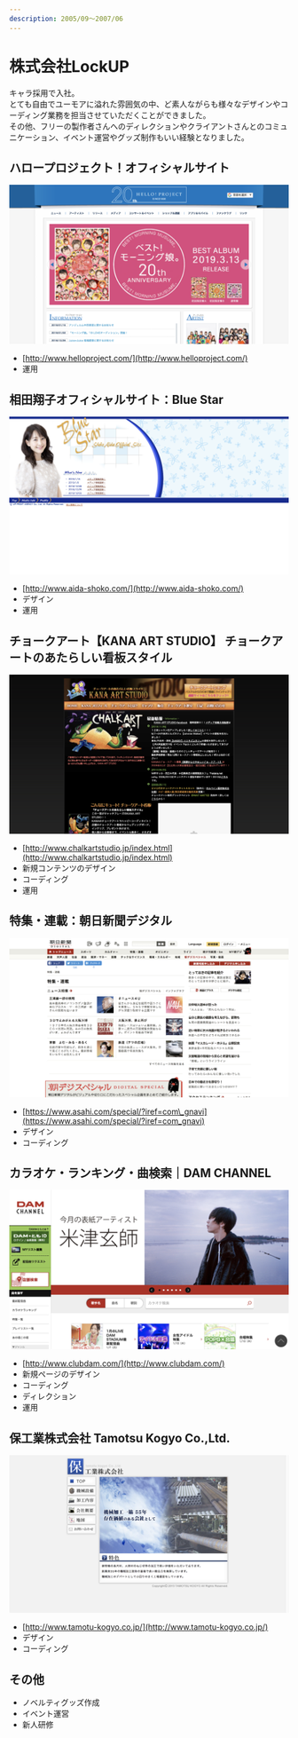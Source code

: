```yaml
---
description: 2005/09～2007/06
---
```


# 株式会社LockUP

キャラ採用で入社。  
とても自由でユーモアに溢れた雰囲気の中、ど素人ながらも様々なデザインやコーディング業務を担当させていただくことができました。  
その他、フリーの製作者さんへのディレクションやクライアントさんとのコミュニケーション、イベント運営やグッズ制作もいい経験となりました。

## ハロープロジェクト！オフィシャルサイト

![&#x30CF;&#x30ED;&#x30FC;&#x30D7;&#x30ED;&#x30B8;&#x30A7;&#x30AF;&#x30C8;&#xFF01;&#x30AA;&#x30D5;&#x30A3;&#x30B7;&#x30E3;&#x30EB;&#x30B5;&#x30A4;&#x30C8;](../.gitbook/assets/image%20%2811%29.png)

* [http://www.helloproject.com/](http://www.helloproject.com/)
* 運用

## 相田翔子オフィシャルサイト：Blue Star

![&#x76F8;&#x7530;&#x7FD4;&#x5B50;&#x30AA;&#x30D5;&#x30A3;&#x30B7;&#x30E3;&#x30EB;&#x30B5;&#x30A4;&#x30C8;&#xFF1A;Blue Star](../.gitbook/assets/image%20%2821%29.png)

* [http://www.aida-shoko.com/](http://www.aida-shoko.com/)
* デザイン
* 運用

## チョークアート【KANA ART STUDIO】 チョークアートのあたらしい看板スタイル

![&#x30C1;&#x30E7;&#x30FC;&#x30AF;&#x30A2;&#x30FC;&#x30C8;&#x3010;KANA ART STUDIO&#x3011; &#x30C1;&#x30E7;&#x30FC;&#x30AF;&#x30A2;&#x30FC;&#x30C8;&#x306E;&#x3042;&#x305F;&#x3089;&#x3057;&#x3044;&#x770B;&#x677F;&#x30B9;&#x30BF;&#x30A4;&#x30EB;](../.gitbook/assets/image%20%2816%29.png)

* [http://www.chalkartstudio.jp/index.html](http://www.chalkartstudio.jp/index.html)
* 新規コンテンツのデザイン
* コーディング
* 運用

## 特集・連載：朝日新聞デジタル

![&#x7279;&#x96C6;&#x30FB;&#x9023;&#x8F09;&#xFF1A;&#x671D;&#x65E5;&#x65B0;&#x805E;&#x30C7;&#x30B8;&#x30BF;&#x30EB;](../.gitbook/assets/image%20%2818%29.png)

* [https://www.asahi.com/special/?iref=com\_gnavi](https://www.asahi.com/special/?iref=com_gnavi)
* デザイン
* コーディング

## カラオケ・ランキング・曲検索｜DAM CHANNEL

![&#x30AB;&#x30E9;&#x30AA;&#x30B1;&#x30FB;&#x30E9;&#x30F3;&#x30AD;&#x30F3;&#x30B0;&#x30FB;&#x66F2;&#x691C;&#x7D22;&#xFF5C;DAM CHANNEL](../.gitbook/assets/image%20%2814%29.png)

* [http://www.clubdam.com/](http://www.clubdam.com/)
* 新規ページのデザイン
* コーディング
* ディレクション
* 運用

## 保工業株式会社 Tamotsu Kogyo Co.,Ltd.

![&#x4FDD;&#x5DE5;&#x696D;&#x682A;&#x5F0F;&#x4F1A;&#x793E; Tamotsu Kogyo Co.,Ltd.](../.gitbook/assets/image%20%2824%29.png)

* [http://www.tamotu-kogyo.co.jp/](http://www.tamotu-kogyo.co.jp/)
* デザイン
* コーディング

## その他

* ノベルティグッズ作成
* イベント運営
* 新人研修



